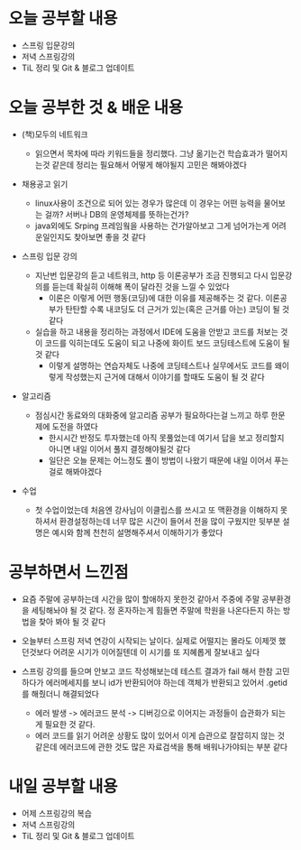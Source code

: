 # 오늘 공부할 내용

- 스프링 입문강의
- 저녁 스프링강의
- TiL 정리 및 Git & 블로그 업데이트

# 오늘 공부한 것 & 배운 내용

- (책)모두의 네트워크
  - 읽으면서 목차에 따라 키워드들을 정리했다. 그냥 옮기는건 학습효과가 떨어지는것 같은데 정리는 필요해서 어떻게 해야될지 고민은 해봐야겠다

- 채용공고 읽기
  - linux사용이 조건으로 되어 있는 경우가 많은데 이 경우는 어떤 능력을 물어보는 걸까? 서버나 DB의  운영체제를 뜻하는건가?
  - java외에도 Srping 프레임웤을 사용하는 건가알아보고 그게 넘어가는게 어려운일인지도 찾아보면 좋을 것 같다

- 스프링 입문 강의
  - 지난번 입문강의 듣고 네트워크, http  등 이론공부가 조금 진행되고 다시 입문강의를 듣는데 확실히 이해해 폭이 달라진 것을 느낄 수 있었다
    - 이론은 이렇게 어떤 행동(코딩)에 대한 이유를 제공해주는 것 같다. 이론공부가 탄탄할 수록 내코딩도 더 근거가 있는(혹은 근거를 아는) 코딩이 될 것 같다
  - 실습을 하고 내용을 정리하는 과정에서 IDE에 도움을 안받고 코드를 처보는 것이 코드를 익히는데도 도움이 되고 나중에 화이트 보드 코딩테스트에 도움이 될 것 같다
    - 이렇게 설명하는 연습자체도 나중에 코딩테스트나 실무에서도 코드를 왜이렇게 작성했는지 근거에 대해서 이야기를 할때도 도움이 될 것 같다

- 알고리즘
  - 점심시간 동료와의 대화중에 알고리즘 공부가 필요하다는걸 느끼고 하루 한문제에 도전을 하였다
    - 한시시간 반정도 투자했는데 아직 못풀었는데 여기서 답을 보고 정리할지 아니면 내일 이어서 풀지 결정해야될것 같다
    - 일단은 오늘 문제는 어느정도 풀이 방법이 나왔기 때문에 내일 이어서 푸는걸로 해봐야겠다

- 수업
  - 첫 수업이었는데 처음엔 강사님이 이클립스를 쓰시고 또 맥환경을 이해하지 못하셔서 환경설정하는데 너무 많은 시간이 들어서 전을 많이 구웠지만 뒷부분 설명은 예시와 함께 천천히 설명해주셔서 이해하기가 좋았다

# 공부하면서 느낀점

- 요즘 주말에 공부하는데 시간을 많이 할애하지 못한것 같아서 주중에 주말 공부환경을 세팅해놔야 될 것 같다. 정 혼자하는게 힘들면 주말에 학원을 나온다든지 하는 방법을 찾아 봐야 될 것 같다

  
  
- 오늘부터 스프링 저녁 연강이 시작되는 날이다. 실제로 어떨지는 몰라도 이제껏 했던것보다 어려운 시기가 이어질텐데 이 시기를 또 지혜롭게 잘보내고 싶다

  
  
- 스프링 강의를 들으며 안보고 코드 작성해보는데 테스트 결과가 fail 해서 한참 고민하다가 에러메세지를 보니 id가 반환되어야 하는데 객체가 반환되고 있어서 .getid를 해줬더니 해결되었다

  - 에러 발생 -> 에러코드 분석 -> 디버깅으로 이어지는 과정들이 습관화가 되는게 필요한 것 같다. 
  - 에러 코드를 읽기 어려운 상황도 많이 있어서 이게 습관으로 잘잡히지 않는 것 같은데 에러코드에 관한 것도 많은 자료검색을 통해 배워나가야되는 부분 같다

  



# 내일 공부할 내용

- 어제 스프링강의 복습
- 저녁 스프링강의
- TiL 정리 및 Git & 블로그 업데이트



